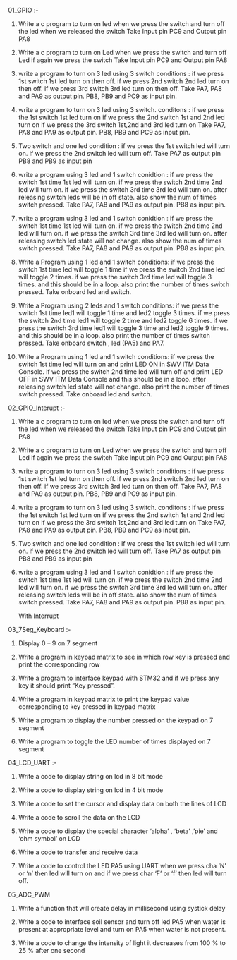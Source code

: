 01_GPIO  :-

1. Write a c program to turn on led when we press the switch and turn off
the led when we released the switch
Take Input pin PC9 and Output pin PA8

2. Write a c program to turn on Led when we press the switch and
turn off Led if again we press the switch
Take Input pin PC9 and Output pin PA8

3. write a program to turn on 3 led using 3 switch
             conditions :
                 if we press 1st switch 1st led turn on then off.
                 if we press 2nd switch 2nd led turn on then off.
                 if we press 3rd switch 3rd led turn on then off.
                 Take PA7, PA8 and PA9 as output pin.
                 PB8, PB9 and PC9 as input pin.

4. write a program to turn on 3 led using 3 switch.
              conditons :
                     if we press the 1st switch 1st led turn on
                     if we press the 2nd switch 1st and 2nd led turn on
                     if we press the 3rd switch 1st,2nd and 3rd led turn on
                    Take PA7, PA8 and PA9 as output pin.
                    PB8, PB9 and PC9 as input pin.

5. Two switch and one led condition :
                   if we press the 1st switch led will turn on.
                   if we press the 2nd switch led will turn off.
                   Take PA7 as output pin
                   PB8 and PB9 as input pin

6. write a program using 3 led and 1 switch conidtion :
                   if we press the switch 1st time 1st led will turn on.
                   if we press the switch 2nd time 2nd led will turn on.
                   if we press the switch 3rd time 3rd led will turn on.
                   after releasing switch leds will be in off state.
                   also show the num of times switch pressed.
                   Take PA7, PA8 and PA9 as output pin.
                   PB8 as input pin.

7. write a program using 3 led and 1 switch
           conidtion :
                     if we press the switch 1st time 1st led will turn on.
                     if we press the switch 2nd time 2nd led will turn on.
                     if we press the switch 3rd time 3rd led will turn on.
                     after releasing switch led state will not change.
                     also show the num of times switch pressed.
                     Take PA7, PA8 and PA9 as output pin.
                      PB8 as input pin.
8. Write a Program using 1 led and 1 switch
                 conditions:
                        if we press the switch 1st time led will toggle 1 time
                        if we press the switch 2nd time led will toggle 2 times.
                        if we press the switch 3rd time led will toggle 3 times.
                        and this should be in a loop.
                        also print the number of times switch pressed.
                        Take onboard led and switch.

9. Write a Program using 2 leds and 1 switch
                  conditions:
                         if we press the switch 1st time led1 will toggle 1 time and led2 toggle 3 times.
                         if we press the switch 2nd time led1 will toggle 2 time and led2 toggle 6 times.
                         if we press the switch 3rd time led1 will toggle 3 time and led2 toggle 9 times.
                         and this should be in a loop.
                         also print the number of times switch pressed.
                         Take onboard switch , led (PA5) and PA7.

10. Write a Program using 1 led and 1 switch
                 conditions:
                          if we press the switch 1st time led will turn on and
                          print LED ON in SWV ITM Data Console.
                          if we press the switch 2nd time led will turn off and
                          print LED OFF in SWV ITM Data Console
                          and this should be in a loop.
                          after releasing switch led state will not change.
                          also print the number of times switch pressed.
                          Take onboard led and switch.

02_GPIO_Interupt :-
1. Write a c program to turn on led when we press the switch and turn off
the led when we released the switch
Take Input pin PC9 and Output pin PA8

2. Write a c program to turn on Led when we press the switch and
turn off Led if again we press the switch
Take Input pin PC9 and Output pin PA8

3. write a program to turn on 3 led using 3 switch
             conditions :
                 if we press 1st switch 1st led turn on then off.
                 if we press 2nd switch 2nd led turn on then off.
                 if we press 3rd switch 3rd led turn on then off.
                 Take PA7, PA8 and PA9 as output pin.
                 PB8, PB9 and PC9 as input pin.

4. write a program to turn on 3 led using 3 switch.
              conditons :
                     if we press the 1st switch 1st led turn on
                     if we press the 2nd switch 1st and 2nd led turn on
                     if we press the 3rd switch 1st,2nd and 3rd led turn on
                    Take PA7, PA8 and PA9 as output pin.
                    PB8, PB9 and PC9 as input pin.

5. Two switch and one led condition :
                   if we press the 1st switch led will turn on.
                   if we press the 2nd switch led will turn off.
                   Take PA7 as output pin
                   PB8 and PB9 as input pin

6. write a program using 3 led and 1 switch conidtion :
                   if we press the switch 1st time 1st led will turn on.
                   if we press the switch 2nd time 2nd led will turn on.
                   if we press the switch 3rd time 3rd led will turn on.
                   after releasing switch leds will be in off state.
                   also show the num of times switch pressed.
                   Take PA7, PA8 and PA9 as output pin.
                   PB8 as input pin.

   With Interrupt

03_7Seg_Keyboard :-
1. Display 0 – 9 on 7 segment

2. Write a program in keypad matrix to see in which row key is pressed and print the corresponding row

3. Write a program to interface keypad with STM32 and if we press any key it should print “Key pressed”.

4. Write a program in keypad matrix to print the keypad value corresponding to key pressed in keypad matrix

5. Write a program to display the number pressed on the keypad on 7 segment

6. Write a program to toggle the LED number of times displayed on 7 segment

04_LCD_UART :-
1. Write a code to display string on lcd in 8 bit mode

2. Write a code to display string on lcd in 4 bit mode

3. Write a code to set the cursor and display data on both the lines of LCD

4. Write a code to scroll the data on the LCD

5. Write a code to display the special character ‘alpha’ , ‘beta’ ,’pie’ and ‘ohm symbol’ on LCD

6.  Write a code to transfer and receive data

7. Write a code to control the LED PA5 using UART when we press cha ‘N’ or ‘n’ then led will turn on and if we press char ‘F’ or ‘f’ then led will turn off.

05_ADC_PWM
1. Write a function that will create delay in millisecond using systick delay

2. Write a code to interface soil sensor and turn off led PA5 when water is present at appropriate level and turn on PA5 when water is not present.

3. Write a code to change the intensity of light it decreases from 100 % to 25 % after one second


